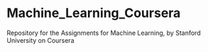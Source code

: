 Machine_Learning_Coursera
=========================

Repository for the Assignments for Machine Learning, by Stanford University on Coursera
